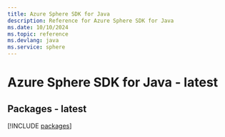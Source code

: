 ```yaml
---
title: Azure Sphere SDK for Java
description: Reference for Azure Sphere SDK for Java
ms.date: 10/10/2024
ms.topic: reference
ms.devlang: java
ms.service: sphere
---
```

# Azure Sphere SDK for Java - latest
## Packages - latest
[!INCLUDE [packages](sphere-index.md)]